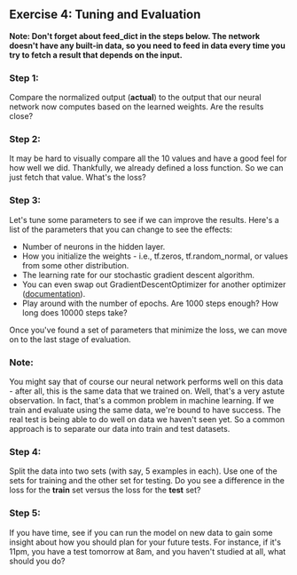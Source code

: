 ## Exercise 4: Tuning and Evaluation

**Note: Don't forget about feed_dict in the steps below. The network doesn't have any built-in data, so you need to feed in data every time you try to fetch a result that depends on the input.**

### Step 1:
Compare the normalized output (**actual**) to the output that our neural network now computes based on the learned weights. Are the results close?

### Step 2:
It may be hard to visually compare all the 10 values and have a good feel for how well we did. Thankfully, we already defined a loss function. So we can just fetch that value. What's the loss?

### Step 3:
Let's tune some parameters to see if we can improve the results. Here's a list of the parameters that you can change to see the effects:
* Number of neurons in the hidden layer.
* How you initialize the weights - i.e., tf.zeros, tf.random_normal, or values from some other distribution.
* The learning rate for our stochastic gradient descent algorithm.
* You can even swap out GradientDescentOptimizer for another optimizer ([documentation](https://www.tensorflow.org/api_guides/python/train)).
* Play around with the number of epochs. Are 1000 steps enough? How long does 10000 steps take?

Once you've found a set of parameters that minimize the loss, we can move on to the last stage of evaluation.

### Note:
You might say that of course our neural network performs well on this data - after all, this is the same data that we trained on. Well, that's a very astute observation. In fact, that's a common problem in machine learning. If we train and evaluate using the same data, we're bound to have success. The real test is being able to do well on data we haven't seen yet. So a common approach is to separate our data into train and test datasets.

### Step 4:
Split the data into two sets (with say, 5 examples in each). Use one of the sets for training and the other set for testing. Do you see a difference in the loss for the **train** set versus the loss for the **test** set?

### Step 5:
If you have time, see if you can run the model on new data to gain some insight about how you should plan for your future tests. For instance, if it's 11pm, you have a test tomorrow at 8am, and you haven't studied at all, what should you do?